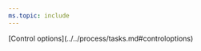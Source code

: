 ```yaml
---
ms.topic: include
---
```


<tr>
<th style="text-align: center" colspan="2">[Control options](../../process/tasks.md#controloptions)</th>
</tr>
